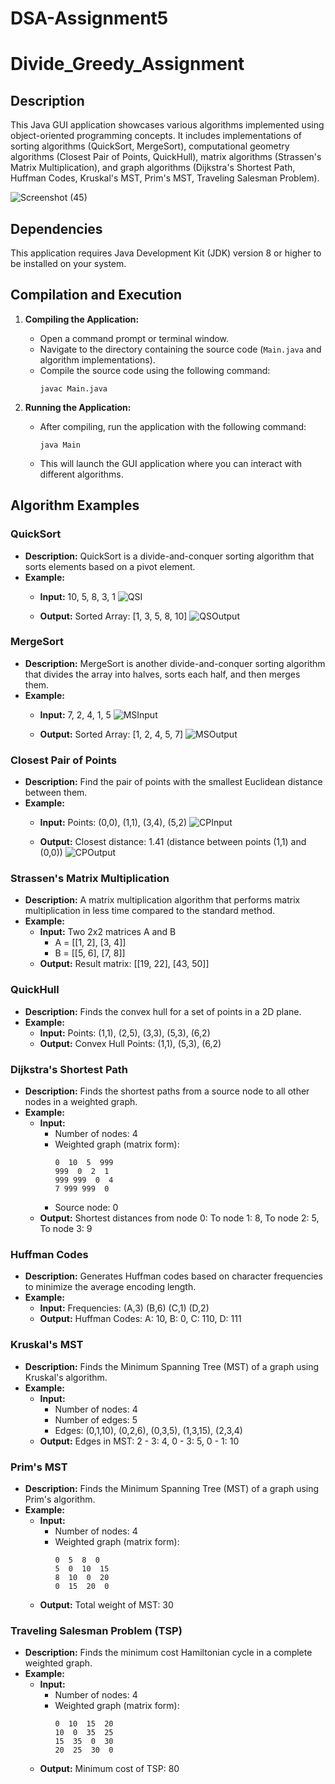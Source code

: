 ﻿# DSA-Assignment5
# Divide_Greedy_Assignment

## Description
This Java GUI application showcases various algorithms implemented using object-oriented programming concepts. It includes implementations of sorting algorithms (QuickSort, MergeSort), computational geometry algorithms (Closest Pair of Points, QuickHull), matrix algorithms (Strassen's Matrix Multiplication), and graph algorithms (Dijkstra's Shortest Path, Huffman Codes, Kruskal's MST, Prim's MST, Traveling Salesman Problem).

![Screenshot (45)](https://github.com/user-attachments/assets/641b39ec-ef4d-442d-a330-8884fc09464c)

## Dependencies
This application requires Java Development Kit (JDK) version 8 or higher to be installed on your system.

## Compilation and Execution
1. **Compiling the Application:**
   - Open a command prompt or terminal window.
   - Navigate to the directory containing the source code (`Main.java` and algorithm implementations).
   - Compile the source code using the following command:
     ```
     javac Main.java
     ```

2. **Running the Application:**
   - After compiling, run the application with the following command:
     ```
     java Main
     ```
   - This will launch the GUI application where you can interact with different algorithms.

## Algorithm Examples

### QuickSort
- **Description:** QuickSort is a divide-and-conquer sorting algorithm that sorts elements based on a pivot element.
- **Example:**
  - **Input:** 10, 5, 8, 3, 1  ![QSI](https://github.com/user-attachments/assets/77132f9f-e529-42ab-8b34-f15a3ea09e42)

  - **Output:** Sorted Array: [1, 3, 5, 8, 10]   ![QSOutput](https://github.com/user-attachments/assets/0b92cd38-2932-4503-b753-be2f08f435ba)


### MergeSort
- **Description:** MergeSort is another divide-and-conquer sorting algorithm that divides the array into halves, sorts each half, and then merges them.
- **Example:**
  - **Input:** 7, 2, 4, 1, 5  ![MSInput](https://github.com/user-attachments/assets/54423632-4f27-4bb9-a2d4-cd43b3143376)

  - **Output:** Sorted Array: [1, 2, 4, 5, 7]  ![MSOutput](https://github.com/user-attachments/assets/0b57e12a-c2ac-47d0-8e76-e896d785396e)


### Closest Pair of Points
- **Description:** Find the pair of points with the smallest Euclidean distance between them.
- **Example:**
  - **Input:** Points: (0,0), (1,1), (3,4), (5,2)  ![CPInput](https://github.com/user-attachments/assets/2cb0e2aa-8804-4c4b-b3fc-ef9d430d47c0)

  - **Output:** Closest distance: 1.41 (distance between points (1,1) and (0,0))  ![CPOutput](https://github.com/user-attachments/assets/733d09c7-c781-46e3-a404-5c093dd97220)

### Strassen's Matrix Multiplication
- **Description:** A matrix multiplication algorithm that performs matrix multiplication in less time compared to the standard method.
- **Example:**
  - **Input:** Two 2x2 matrices A and B
    - A = [[1, 2], [3, 4]]
    - B = [[5, 6], [7, 8]]
  - **Output:** Result matrix: [[19, 22], [43, 50]]

### QuickHull
- **Description:** Finds the convex hull for a set of points in a 2D plane.
- **Example:**
  - **Input:** Points: (1,1), (2,5), (3,3), (5,3), (6,2)
  - **Output:** Convex Hull Points: (1,1), (5,3), (6,2)

### Dijkstra's Shortest Path
- **Description:** Finds the shortest paths from a source node to all other nodes in a weighted graph.
- **Example:**
  - **Input:**
    - Number of nodes: 4
    - Weighted graph (matrix form):
      ```
      0  10  5  999
      999  0  2  1
      999 999  0  4
      7 999 999  0
      ```
    - Source node: 0
  - **Output:** Shortest distances from node 0: To node 1: 8, To node 2: 5, To node 3: 9

### Huffman Codes
- **Description:** Generates Huffman codes based on character frequencies to minimize the average encoding length.
- **Example:**
  - **Input:** Frequencies: (A,3) (B,6) (C,1) (D,2)
  - **Output:** Huffman Codes: A: 10, B: 0, C: 110, D: 111

### Kruskal's MST
- **Description:** Finds the Minimum Spanning Tree (MST) of a graph using Kruskal's algorithm.
- **Example:**
  - **Input:**
    - Number of nodes: 4
    - Number of edges: 5
    - Edges: (0,1,10), (0,2,6), (0,3,5), (1,3,15), (2,3,4)
  - **Output:** Edges in MST: 2 - 3: 4, 0 - 3: 5, 0 - 1: 10

### Prim's MST
- **Description:** Finds the Minimum Spanning Tree (MST) of a graph using Prim's algorithm.
- **Example:**
  - **Input:**
    - Number of nodes: 4
    - Weighted graph (matrix form):
      ```
      0  5  8  0
      5  0  10  15
      8  10  0  20
      0  15  20  0
      ```
  - **Output:** Total weight of MST: 30

### Traveling Salesman Problem (TSP)
- **Description:** Finds the minimum cost Hamiltonian cycle in a complete weighted graph.
- **Example:**
  - **Input:**
    - Number of nodes: 4
    - Weighted graph (matrix form):
      ```
      0  10  15  20
      10  0  35  25
      15  35  0  30
      20  25  30  0
      ```
  - **Output:** Minimum cost of TSP: 80

